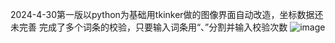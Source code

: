 2024-4-30第一版以python为基础用tkinker做的图像界面自动改造，坐标数据还未完善
完成了多个词条的校验，只要输入词条用“、”分割并输入校验次数
![image](https://github.com/windycats/auto_poe_gaizao/assets/90954010/8240ea8c-58c7-499a-880a-399d860a5ded)
